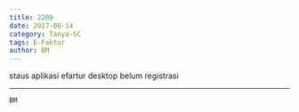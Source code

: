 ```yaml
---
title: 2200
date: 2017-06-14
category: Tanya-SC
tags: E-Faktur
author: BM
---
```


staus aplikasi efartur desktop belum registrasi

---



`BM`
